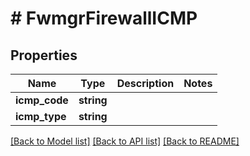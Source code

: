 # # FwmgrFirewallICMP

## Properties

Name | Type | Description | Notes
------------ | ------------- | ------------- | -------------
**icmp_code** | **string** |  |
**icmp_type** | **string** |  |

[[Back to Model list]](../../README.md#models) [[Back to API list]](../../README.md#endpoints) [[Back to README]](../../README.md)
